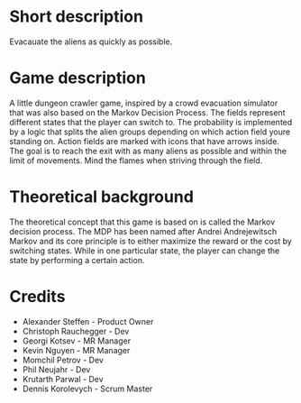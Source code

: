 # Short description
Evacauate the aliens as quickly as possible.

# Game description
A little dungeon crawler game, inspired by a crowd evacuation simulator that was also based on the Markov Decision Process.
The fields represent different states that the player can switch to. The probability is implemented by a logic that splits the alien groups depending on which action field youre standing on.
Action fields are marked with icons that have arrows inside.
The goal is to reach the exit with as many aliens as possible and within the limit of movements.
Mind the flames when striving through the field.


# Theoretical background
The theoretical concept that this game is based on is called the Markov decision process.
The MDP has been named after Andrei Andrejewitsch Markov and its core principle is to either maximize the reward or the cost by switching states.
While in one particular state, the player can change the state by performing a certain action.

# Credits

*   Alexander Steffen - Product Owner
*   Christoph Rauchegger - Dev
*   Georgi Kotsev - MR Manager
*   Kevin Nguyen - MR Manager
*   Momchil Petrov - Dev
*   Phil Neujahr - Dev 
*   Krutarth Parwal - Dev
*   Dennis Korolevych - Scrum Master
